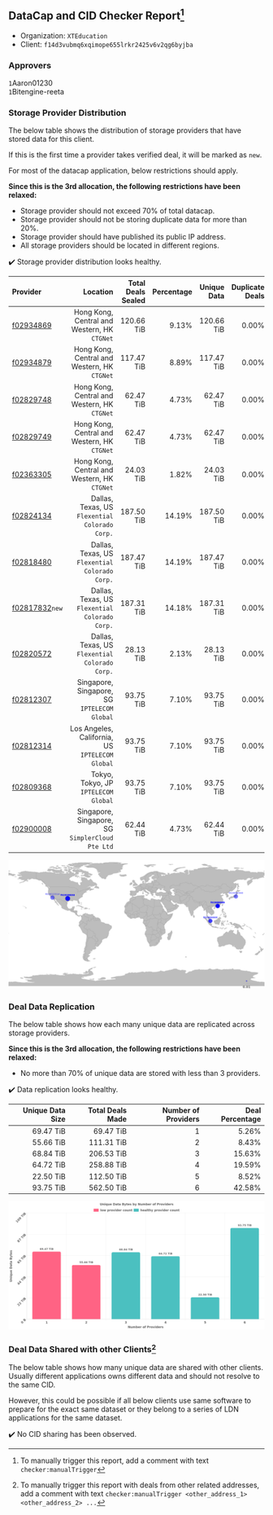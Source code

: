## DataCap and CID Checker Report[^1]
 - Organization: `XTEducation`
 - Client: `f14d3vubmq6xqimope655lrkr2425v6v2qg6byjba`
### Approvers
`1`Aaron01230<br/>`1`Bitengine-reeta


### Storage Provider Distribution
The below table shows the distribution of storage providers that have stored data for this client.

If this is the first time a provider takes verified deal, it will be marked as `new`.

For most of the datacap application, below restrictions should apply.

**Since this is the 3rd allocation, the following restrictions have been relaxed:**
 - Storage provider should not exceed 70% of total datacap.
 - Storage provider should not be storing duplicate data for more than 20%.
 - Storage provider should have published its public IP address.
 - All storage providers should be located in different regions.

✔️ Storage provider distribution looks healthy.

| Provider                                                    |                                            Location | Total Deals Sealed | Percentage | Unique Data | Duplicate Deals |
| :---------------------------------------------------------- | --------------------------------------------------: | -----------------: | ---------: | ----------: | --------------: |
| [f02934869](https://filfox.info/en/address/f02934869)       |     Hong Kong, Central and Western, HK<br/>`CTGNet` |         120.66 TiB |      9.13% |  120.66 TiB |           0.00% |
| [f02934879](https://filfox.info/en/address/f02934879)       |     Hong Kong, Central and Western, HK<br/>`CTGNet` |         117.47 TiB |      8.89% |  117.47 TiB |           0.00% |
| [f02829748](https://filfox.info/en/address/f02829748)       |     Hong Kong, Central and Western, HK<br/>`CTGNet` |          62.47 TiB |      4.73% |   62.47 TiB |           0.00% |
| [f02829749](https://filfox.info/en/address/f02829749)       |     Hong Kong, Central and Western, HK<br/>`CTGNet` |          62.47 TiB |      4.73% |   62.47 TiB |           0.00% |
| [f02363305](https://filfox.info/en/address/f02363305)       |     Hong Kong, Central and Western, HK<br/>`CTGNet` |          24.03 TiB |      1.82% |   24.03 TiB |           0.00% |
| [f02824134](https://filfox.info/en/address/f02824134)       |   Dallas, Texas, US<br/>`Flexential Colorado Corp.` |         187.50 TiB |     14.19% |  187.50 TiB |           0.00% |
| [f02818480](https://filfox.info/en/address/f02818480)       |   Dallas, Texas, US<br/>`Flexential Colorado Corp.` |         187.47 TiB |     14.19% |  187.47 TiB |           0.00% |
| [f02817832](https://filfox.info/en/address/f02817832)`new`  |   Dallas, Texas, US<br/>`Flexential Colorado Corp.` |         187.31 TiB |     14.18% |  187.31 TiB |           0.00% |
| [f02820572](https://filfox.info/en/address/f02820572)       |   Dallas, Texas, US<br/>`Flexential Colorado Corp.` |          28.13 TiB |      2.13% |   28.13 TiB |           0.00% |
| [f02812307](https://filfox.info/en/address/f02812307)       |     Singapore, Singapore, SG<br/>`IPTELECOM Global` |          93.75 TiB |      7.10% |   93.75 TiB |           0.00% |
| [f02812314](https://filfox.info/en/address/f02812314)       |  Los Angeles, California, US<br/>`IPTELECOM Global` |          93.75 TiB |      7.10% |   93.75 TiB |           0.00% |
| [f02809368](https://filfox.info/en/address/f02809368)       |             Tokyo, Tokyo, JP<br/>`IPTELECOM Global` |          93.75 TiB |      7.10% |   93.75 TiB |           0.00% |
| [f02900008](https://filfox.info/en/address/f02900008)       | Singapore, Singapore, SG<br/>`SimplerCloud Pte Ltd` |          62.44 TiB |      4.73% |   62.44 TiB |           0.00% |

<img src="https://raw.githubusercontent.com/data-preservation-programs/filplus-checker-assets/main/filecoin-project/filecoin-plus-large-datasets/issues/2306/1706337330853.png"/>

### Deal Data Replication
The below table shows how each many unique data are replicated across storage providers.


**Since this is the 3rd allocation, the following restrictions have been relaxed:**
- No more than 70% of unique data are stored with less than 3 providers.

✔️ Data replication looks healthy.

| Unique Data Size | Total Deals Made | Number of Providers | Deal Percentage |
| ---------------: | ---------------: | ------------------: | --------------: |
|        69.47 TiB |        69.47 TiB |                   1 |           5.26% |
|        55.66 TiB |       111.31 TiB |                   2 |           8.43% |
|        68.84 TiB |       206.53 TiB |                   3 |          15.63% |
|        64.72 TiB |       258.88 TiB |                   4 |          19.59% |
|        22.50 TiB |       112.50 TiB |                   5 |           8.52% |
|        93.75 TiB |       562.50 TiB |                   6 |          42.58% |

<img src="https://raw.githubusercontent.com/data-preservation-programs/filplus-checker-assets/main/filecoin-project/filecoin-plus-large-datasets/issues/2306/1706337331478.png"/>

### Deal Data Shared with other Clients[^3]
The below table shows how many unique data are shared with other clients.
Usually different applications owns different data and should not resolve to the same CID.

However, this could be possible if all below clients use same software to prepare for the exact same dataset or they belong to a series of LDN applications for the same dataset.

✔️ No CID sharing has been observed.

[^1]: To manually trigger this report, add a comment with text `checker:manualTrigger`

[^2]: Deals from those addresses are combined into this report as they are specified with `checker:manualTrigger`

[^3]: To manually trigger this report with deals from other related addresses, add a comment with text `checker:manualTrigger <other_address_1> <other_address_2> ...`
